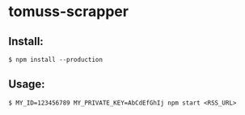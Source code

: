 # tomuss-scrapper

## Install:
```
$ npm install --production
```
## Usage:
```
$ MY_ID=123456789 MY_PRIVATE_KEY=AbCdEfGhIj npm start <RSS_URL>
```